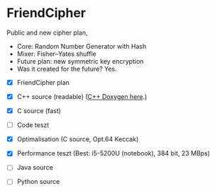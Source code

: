 # FriendCipher
Public and new cipher plan,
 - Core: Random Number Generator with Hash
 - Mixer: Fisher–Yates shuffle
 - Future plan: new symmetric key encryption 
 - Was it created for the future? Yes.
- [x] FriendCipher plan
- [x] C++ source (readable) ([C++ Doxygen here](https://onlinewolf.github.io/friendcipher/cpp/doxygen/html/index.html).)
- [x] C source (fast)
- [ ] Code teszt
- [x] Optimalisation (C source, Opt.64 Keccak)
- [x] Performance teszt (Best: i5-5200U (notebook), 384 bit, 23 MBps)
- [ ] Java source
- [ ] Python source


